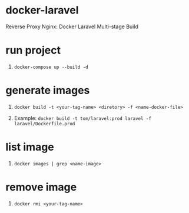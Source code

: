 # docker-laravel
Reverse Proxy Nginx: Docker Laravel Multi-stage Build

# run project

1. `docker-compose up --build -d`


# generate images

1. `docker build -t <your-tag-name> <diretory> -f <name-docker-file>`

1. Example: `docker build -t tom/laravel:prod laravel -f laravel/Dockerfile.prod`

# list image

1. `docker images | grep <name-image>`

# remove image

1. `docker rmi <your-tag-name>`

